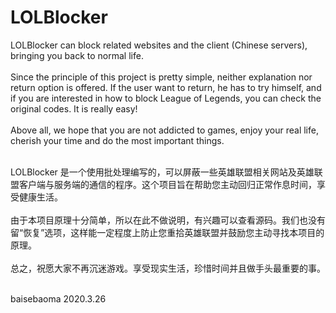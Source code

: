# LOLBlocker
LOLBlocker can block related websites and the client (Chinese servers), bringing you back to normal life.<br/><br/>
Since the principle of this project is pretty simple, neither explanation nor return option is offered. If the user want to return, he has to try himself, and if you are interested in how to block League of Legends, you can check the original codes. It is really easy! <br/><br/>
Above all, we hope that you are not addicted to games, enjoy your real life, cherish your time and do the most important things.<br/><br/>

LOLBlocker 是一个使用批处理编写的，可以屏蔽一些英雄联盟相关网站及英雄联盟客户端与服务端的通信的程序。这个项目旨在帮助您主动回归正常作息时间，享受健康生活。<br/><br/>
由于本项目原理十分简单，所以在此不做说明，有兴趣可以查看源码。我们也没有留“恢复”选项，这样能一定程度上防止您重拾英雄联盟并鼓励您主动寻找本项目的原理。<br/><br/>
总之，祝愿大家不再沉迷游戏。享受现实生活，珍惜时间并且做手头最重要的事。<br/><br/>

baisebaoma 2020.3.26
